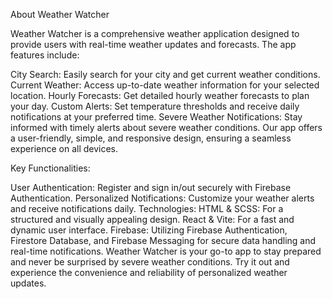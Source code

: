 About Weather Watcher

Weather Watcher is a comprehensive weather application designed to provide users with real-time weather updates and forecasts. The app features include:

City Search: Easily search for your city and get current weather conditions.
Current Weather: Access up-to-date weather information for your selected location.
Hourly Forecasts: Get detailed hourly weather forecasts to plan your day.
Custom Alerts: Set temperature thresholds and receive daily notifications at your preferred time.
Severe Weather Notifications: Stay informed with timely alerts about severe weather conditions.
Our app offers a user-friendly, simple, and responsive design, ensuring a seamless experience on all devices.


Key Functionalities:

User Authentication: Register and sign in/out securely with Firebase Authentication.
Personalized Notifications: Customize your weather alerts and receive notifications daily.
Technologies:
HTML & SCSS: For a structured and visually appealing design.
React & Vite: For a fast and dynamic user interface.
Firebase: Utilizing Firebase Authentication, Firestore Database, and Firebase Messaging for secure data handling and real-time notifications.
Weather Watcher is your go-to app to stay prepared and never be surprised by severe weather conditions. Try it out and experience the convenience and reliability of personalized weather updates.
